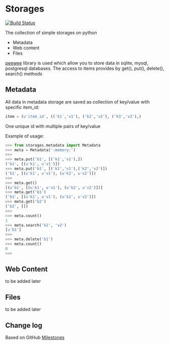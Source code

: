 # Storages

[![Build Status](https://travis-ci.org/ownport/storages.svg)](https://travis-ci.org/ownport/storages)

The collection of simple storages on python

- Metadata
- Web content
- Files

[peewee](https://github.com/coleifer/peewee) library is used which allow you to store data in 
sqlite, mysql, postgresql databases. The access to items provides by get(), put(), delete(), search() methods

## Metadata

All data in metadata storage are saved as collection of key/value with specific item_id: 

```python
item = (u'item_id', (('k1','v1'), ('k2','v2'), ('k3','v3'),)
```

One unique id with multiple pairs of key/value

Example of usage:

```python
>>> from storages.metadata import Metadata
>>> meta = Metadata(':memory:')
>>>
>>> meta.put('b1', [('k1','v1'),])
('b1', [(u'k1', u'v1')])
>>> meta.put('b1', [('k1','v1'),('k2','v2')])
('b1', [(u'k1', u'v1'), (u'k2', u'v2')])
>>>
>>> meta.get()
[(u'b1', [(u'k1', u'v1'), (u'k2', u'v2')])]
>>> meta.get('b1')
('b1', [(u'k1', u'v1'), (u'k2', u'v2')])
>>> meta.get('b2')
('b2', [])
>>>
>>> meta.count()
1
>>> meta.search('k2', 'v2')
[u'b1']
>>>
>>> meta.delete('b1')
>>> meta.count()
0
>>> 
```


## Web Content

to be added later

## Files

to be added later

## Change log

Based on GitHub [Milestones](https://github.com/ownport/storages/milestones)

